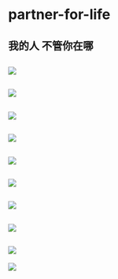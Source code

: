 # partner-for-life
我的人
不管你在哪
---
![](https://raw.githubusercontent.com/LSKReno/partner-for-life/master/1.jpg)
---
![](https://raw.githubusercontent.com/LSKReno/partner-for-life/master/%E6%88%91%E7%9A%84%E4%BA%BA1.jpg)
---
![](https://raw.githubusercontent.com/LSKReno/partner-for-life/master/%E6%88%91%E7%9A%84%E4%BA%BA2.jpg)
---
![](https://raw.githubusercontent.com/LSKReno/partner-for-life/master/%E6%88%91%E7%9A%84%E4%BA%BA3.jpg)
---
![](https://raw.githubusercontent.com/LSKReno/partner-for-life/master/%E6%88%91%E7%9A%84%E4%BA%BA4.jpg)
---
![](https://raw.githubusercontent.com/LSKReno/partner-for-life/master/%E6%88%91%E7%9A%84%E4%BA%BA5.jpg)
---
![](https://raw.githubusercontent.com/LSKReno/partner-for-life/master/%E6%88%91%E7%9A%84%E4%BA%BA6.jpg)
---
![](https://raw.githubusercontent.com/LSKReno/partner-for-life/master/%E6%88%91%E7%9A%84%E4%BA%BA7.jpg)
---
![](https://raw.githubusercontent.com/LSKReno/partner-for-life/master/%E6%88%91%E7%9A%84%E4%BA%BA8.jpg)
---
![](https://raw.githubusercontent.com/LSKReno/partner-for-life/master/%E6%88%91%E7%9A%84%E4%BA%BA9.jpg)






